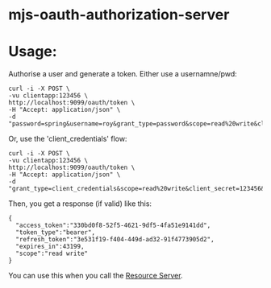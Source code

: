 # mjs-oauth-authorization-server

# Usage: #

Authorise a user and generate a token. Either use a usernamne/pwd:

    curl -i -X POST \
    -vu clientapp:123456 \
    http://localhost:9099/oauth/token \
    -H "Accept: application/json" \
    -d "password=spring&username=roy&grant_type=password&scope=read%20write&client_secret=123456&client_id=clientapp"

Or, use the 'client_credentials' flow:

    curl -i -X POST \
    -vu clientapp:123456 \
    http://localhost:9099/oauth/token \
    -H "Accept: application/json" \
    -d "grant_type=client_credentials&scope=read%20write&client_secret=123456&client_id=clientapp"


Then, you get a response (if valid) like this:

    {
      "access_token":"330bd0f8-52f5-4621-9df5-4fa51e9141dd",
      "token_type":"bearer",
      "refresh_token":"3e531f19-f404-449d-ad32-91f4773905d2",
      "expires_in":43199,
      "scope":"read write"
    }

You can use this when you call the [Resource Server](https://github.com/msamm-r7/mjs-oauth-resource-server).


